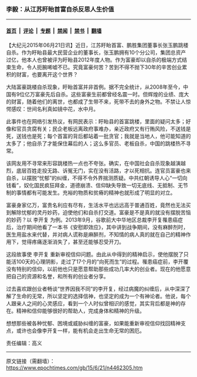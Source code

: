 ### 李毅：从江苏盱眙首富自杀反思人生价值

---

#### [首页](../../../..?n4462305) &nbsp;|&nbsp; [评论](../../../../../epoch-comment?n4462305) &nbsp;|&nbsp; [专题](../../../../../epoch-special?n4462305) &nbsp;|&nbsp; [禁闻](../../../../../epoch-news?n4462305) &nbsp;|&nbsp; [禁书](../../../../../books?n4462305) &nbsp;|&nbsp; [翻墙](https://github.com/gfw-breaker/nogfw/blob/master/README.md?n4462305)


<div class="post_content" id="artbody" itemprop="articleBody">
 <!-- article content begin -->
 <p>
  【大纪元2015年06月21日讯】近日，江苏盱眙首富、鹏胜集团董事长张玉鹏跳楼自杀。作为盱眙县最大民营企业的董事长，张玉鹏拥有10个分公司，集团总资产过亿，他本人也曾被评为盱眙县2012年度人物。作为富豪却以自杀的极端方式结束生命，令人扼腕唏嘘不已。究竟富豪何苦？苦到不得不抛下30年的辛苦创业累积的财富，也要离开这个世界？
 </p>
 <p>
  大陆富豪跳楼自杀现象，盱眙首富并非首例。据不完全统计，从2008年至今，中国有9位亿万富豪先后自杀。这些富豪生前都曾经名震一时。但辉煌的业绩、庞大的财富，随着他们的离世，也都成了生带不来，死带不去的身外之物。不禁让人惊愕感叹：世间名利真如镜中花，水中月。
 </p>
 <p>
  此事件也在网络引发热议，有网民表示：盱眙县的首富跳楼，里面的疑问太多；好像和官员贪腐有关；民企老板远离政府事难办，亲近政府又有行贿风险，不送钱是死，送钱也是死；每个首富的背后都站着一批贪官；我就是当地人，他可能知道的太多了；他自杀了才能保住幕后的人；这么多官员、老板自杀，中国的跳楼热不寻常。
 </p>
 <p>
  该网友用不寻常来形容跳楼热一点也不夸张。确实，在中国社会自杀现象越演越烈，底层百姓走投无路、诉冤无门，实在没有活路，才以死相抗。连官员富豪也来自杀，以摆脱“忧郁”的纠缠，不得不令外界揣测质疑。中共红朝诱导人心“一切向钱看”，奴化国民疯狂拜金，道德崩溃、信仰缺失导致一切无底线、无抵制、无节制的事情都有可能发生。充裕的物质和贫瘠的精神也就形成了明显的对立。
 </p>
 <p>
  富豪身家亿万，富贵名利应有尽有，生活水平也远远高于普通百姓，竟然也无法买到解除忧郁的灵丹妙药，迫使他们和自杀打交道。富豪是不是真的就没有摆脱苦恼的妙药？以
  <ok href="https://www.epochtimes.com/gb/tag/%E6%9D%8E%E5%BC%80%E5%A4%8D.html">
   李开复
  </ok>
  为例。2013年9月，谷歌前大中华地区总裁李开复罹患癌症后，治疗期间他看了一本书《安慰即效应》，其中讲到战争期间，没有麻醉剂时，医生用盐水来代替，并对病人谎称是麻醉剂，不知情的病人真的就在自己的精神作用下，觉得疼痛逐渐消失了，甚至还能够忍受开刀。
 </p>
 <p>
  这段故事使
  <ok href="https://www.epochtimes.com/gb/tag/%E6%9D%8E%E5%BC%80%E5%A4%8D.html">
   李开复
  </ok>
  重新审视信仰问题。由此从中得到的精神启示，使他摆脱了只能活100天的心理阴影，走过了17个月的“向死而生”的过程。罹患癌症前，李开覆没有特别的信仰，以前他也只是愿意帮助那些成功几率大的创业者。现在的他愿意把自己的资源和名誉，和所有的创业者分享。
 </p>
 <p>
  过去喜欢跟创业者畅谈“世界因我不同”的李开复，经过病魔的纠缠后，从中深深了解了生命的无常，所以坚定的选择信神，也坚定的成为一个有神论者。他说，每个人跟亲人之间的心灵感应，看到一个人时似曾相识的感觉，其实背后都是神的存在。精神和信仰能够很好的帮助人，完成身体和精神的升级。
 </p>
 <p>
  想想那些被各种忧郁、困境或威胁纠缠的富豪，如果能重新审视信仰找回精神支点，或许也会像李开复一样，能有机会走出生命无常的困厄。
 </p>
 <p>
  责任编辑：高义
 </p>
 <!-- article content end -->
 <div id="below_article_ad">
 </div>
</div>


---

原文链接（需翻墙）：https://www.epochtimes.com/gb/15/6/21/n4462305.htm